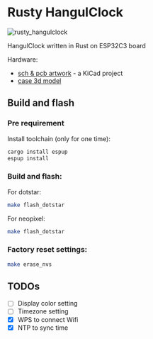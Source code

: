 # Rusty HangulClock

![rusty_hangulclock](https://homin.dev/asset/blog/img/rusty_hangulclock_00_1024.jpg)

HangulClock written in Rust on ESP32C3 board

Hardware:
- [sch & pcb artwork](../sch/rusty-hangulclock/) - a KiCad project
- [case 3d model](../case/)

## Build and flash

### Pre requirement
Install toolchain (only for one time):
```sh
cargo install espup
espup install
```

### Build and flash:
For dotstar:
```sh
make flash_dotstar
```

For neopixel:
```sh
make flash_dotstar
```

### Factory reset settings:
```sh
make erase_nvs
```

## TODOs
- [ ] Display color setting
- [ ] Timezone setting
- [x] WPS to connect Wifi
- [x] NTP to sync time